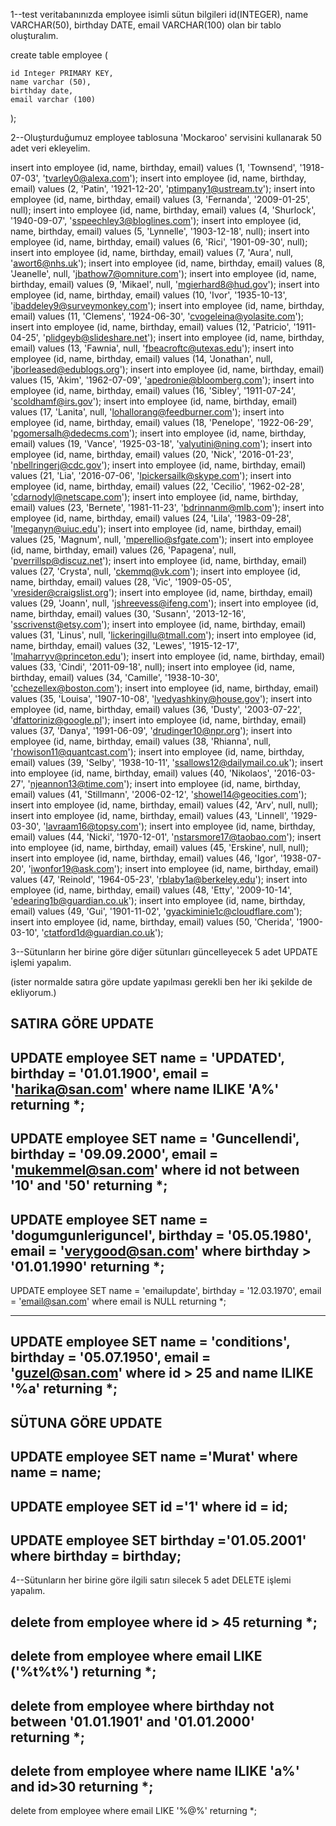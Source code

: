 1--test veritabanınızda employee isimli sütun bilgileri id(INTEGER), name VARCHAR(50), birthday DATE, email VARCHAR(100) olan bir tablo oluşturalım.

create table employee (

    id Integer PRIMARY KEY,
    name varchar (50),
    birthday date,
    email varchar (100)
);


2--Oluşturduğumuz employee tablosuna 'Mockaroo' servisini kullanarak 50 adet veri ekleyelim.

insert into employee (id, name, birthday, email) values (1, 'Townsend', '1918-07-03', 'tvarley0@alexa.com');
insert into employee (id, name, birthday, email) values (2, 'Patin', '1921-12-20', 'ptimpany1@ustream.tv');
insert into employee (id, name, birthday, email) values (3, 'Fernanda', '2009-01-25', null);
insert into employee (id, name, birthday, email) values (4, 'Shurlock', '1940-09-07', 'sspeechley3@bloglines.com');
insert into employee (id, name, birthday, email) values (5, 'Lynnelle', '1903-12-18', null);
insert into employee (id, name, birthday, email) values (6, 'Rici', '1901-09-30', null);
insert into employee (id, name, birthday, email) values (7, 'Aura', null, 'awort6@nhs.uk');
insert into employee (id, name, birthday, email) values (8, 'Jeanelle', null, 'jbathow7@omniture.com');
insert into employee (id, name, birthday, email) values (9, 'Mikael', null, 'mgierhard8@hud.gov');
insert into employee (id, name, birthday, email) values (10, 'Ivor', '1935-10-13', 'ibaddeley9@surveymonkey.com');
insert into employee (id, name, birthday, email) values (11, 'Clemens', '1924-06-30', 'cvogeleina@yolasite.com');
insert into employee (id, name, birthday, email) values (12, 'Patricio', '1911-04-25', 'plidgeyb@slideshare.net');
insert into employee (id, name, birthday, email) values (13, 'Fawnia', null, 'fbeacroftc@utexas.edu');
insert into employee (id, name, birthday, email) values (14, 'Jonathan', null, 'jborleased@edublogs.org');
insert into employee (id, name, birthday, email) values (15, 'Akim', '1962-07-09', 'apedronie@bloomberg.com');
insert into employee (id, name, birthday, email) values (16, 'Sibley', '1911-07-24', 'scoldhamf@irs.gov');
insert into employee (id, name, birthday, email) values (17, 'Lanita', null, 'lohallorang@feedburner.com');
insert into employee (id, name, birthday, email) values (18, 'Penelope', '1922-06-29', 'pgomersalh@dedecms.com');
insert into employee (id, name, birthday, email) values (19, 'Vance', '1925-03-18', 'valyutini@ning.com');
insert into employee (id, name, birthday, email) values (20, 'Nick', '2016-01-23', 'nbellringerj@cdc.gov');
insert into employee (id, name, birthday, email) values (21, 'Lia', '2016-07-06', 'lpickersailk@skype.com');
insert into employee (id, name, birthday, email) values (22, 'Cecilio', '1962-02-28', 'cdarnodyl@netscape.com');
insert into employee (id, name, birthday, email) values (23, 'Bernete', '1981-11-23', 'bdrinnanm@mlb.com');
insert into employee (id, name, birthday, email) values (24, 'Lila', '1983-09-28', 'lmeganyn@uiuc.edu');
insert into employee (id, name, birthday, email) values (25, 'Magnum', null, 'mperellio@sfgate.com');
insert into employee (id, name, birthday, email) values (26, 'Papagena', null, 'pverrillsp@discuz.net');
insert into employee (id, name, birthday, email) values (27, 'Crysta', null, 'ckemmq@vk.com');
insert into employee (id, name, birthday, email) values (28, 'Vic', '1909-05-05', 'vresider@craigslist.org');
insert into employee (id, name, birthday, email) values (29, 'Joann', null, 'jshreevess@ifeng.com');
insert into employee (id, name, birthday, email) values (30, 'Susann', '2013-12-16', 'sscrivenst@etsy.com');
insert into employee (id, name, birthday, email) values (31, 'Linus', null, 'lickeringillu@tmall.com');
insert into employee (id, name, birthday, email) values (32, 'Lewes', '1915-12-17', 'lmaharryv@princeton.edu');
insert into employee (id, name, birthday, email) values (33, 'Cindi', '2011-09-18', null);
insert into employee (id, name, birthday, email) values (34, 'Camille', '1938-10-30', 'cchezellex@boston.com');
insert into employee (id, name, birthday, email) values (35, 'Louisa', '1907-10-08', 'lvedyashkiny@house.gov');
insert into employee (id, name, birthday, email) values (36, 'Dusty', '2003-07-22', 'dfattoriniz@google.pl');
insert into employee (id, name, birthday, email) values (37, 'Danya', '1991-06-09', 'drudinger10@npr.org');
insert into employee (id, name, birthday, email) values (38, 'Rhianna', null, 'rhowison11@quantcast.com');
insert into employee (id, name, birthday, email) values (39, 'Selby', '1938-10-11', 'ssallows12@dailymail.co.uk');
insert into employee (id, name, birthday, email) values (40, 'Nikolaos', '2016-03-27', 'njeannon13@time.com');
insert into employee (id, name, birthday, email) values (41, 'Stillmann', '2006-02-12', 'showel14@geocities.com');
insert into employee (id, name, birthday, email) values (42, 'Arv', null, null);
insert into employee (id, name, birthday, email) values (43, 'Linnell', '1929-03-30', 'lavraam16@topsy.com');
insert into employee (id, name, birthday, email) values (44, 'Nicki', '1970-12-01', 'nstarsmore17@taobao.com');
insert into employee (id, name, birthday, email) values (45, 'Erskine', null, null);
insert into employee (id, name, birthday, email) values (46, 'Igor', '1938-07-20', 'iwonfor19@ask.com');
insert into employee (id, name, birthday, email) values (47, 'Reinold', '1964-05-23', 'rblaby1a@berkeley.edu');
insert into employee (id, name, birthday, email) values (48, 'Etty', '2009-10-14', 'edearing1b@guardian.co.uk');
insert into employee (id, name, birthday, email) values (49, 'Gui', '1901-11-02', 'gyackiminie1c@cloudflare.com');
insert into employee (id, name, birthday, email) values (50, 'Cherida', '1900-03-10', 'ctatford1d@guardian.co.uk');

3--Sütunların her birine göre diğer sütunları güncelleyecek 5 adet UPDATE işlemi yapalım.

(ister normalde satıra göre update yapılması gerekli ben her iki şekilde de ekliyorum.)

SATIRA GÖRE UPDATE
--------------------------------------------------------------------------------------
UPDATE employee
SET
name = 'UPDATED',
birthday = '01.01.1900',
email = 'harika@san.com'
where
name ILIKE 'A%'
returning *;
----------------------------------------------------------------------------------------

UPDATE employee
SET
name = 'Guncellendi',
birthday = '09.09.2000',
email = 'mukemmel@san.com'
where
id not between '10' and '50'
returning *;
----------------------------------------------------------------------------------------
UPDATE employee
SET
name = 'dogumgunleriguncel',
birthday = '05.05.1980',
email = 'verygood@san.com'
where
birthday > '01.01.1990'
returning *;
----------------------------------------------------------------------------------------

UPDATE employee
SET
name = 'emailupdate',
birthday = '12.03.1970',
email = 'email@san.com'
where
email is NULL
returning *;

----------------------------------------------------------------------------------------
UPDATE employee
SET
name = 'conditions',
birthday = '05.07.1950',
email = 'guzel@san.com'
where
id > 25
and name ILIKE '%a'
returning *;
----------------------------------------------------------------------------------------
SÜTUNA GÖRE UPDATE
----------------------------------------------------------------------------------------
UPDATE employee
SET
name ='Murat'
where
name = name;
----------------------------------------------------------------------------------------
UPDATE employee
SET
id ='1'
where
id = id;
----------------------------------------------------------------------------------------
UPDATE employee
SET
birthday ='01.05.2001'
where
birthday = birthday;
----------------------------------------------------------------------------------------
4--Sütunların her birine göre ilgili satırı silecek 5 adet DELETE işlemi yapalım.

delete from employee
where
id > 45
returning *;
----------------------------------------------------------------------------------------
delete from employee
where
email LIKE ('%t%t%')
returning *;
----------------------------------------------------------------------------------------
delete from employee
where
birthday not between '01.01.1901' and '01.01.2000'  
returning *;
----------------------------------------------------------------------------------------
delete from employee
where
name ILIKE 'a%'
and
id>30
returning *;
----------------------------------------------------------------------------------------
delete from employee
where
email LIKE '%@%'
returning *;
